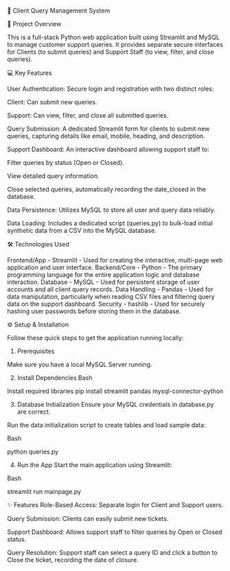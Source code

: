 📂 Client Query Management System

🚀 Project Overview

This is a full-stack Python web application built using Streamlit and MySQL to manage customer support queries. It provides separate secure interfaces for Clients (to submit queries) and Support Staff (to view, filter, and close queries).


💻 Key Features

User Authentication: Secure login and registration with two distinct roles:

Client: Can submit new queries.

Support: Can view, filter, and close all submitted queries.

Query Submission: A dedicated Streamlit form for clients to submit new queries, capturing details like email, mobile, heading, and description.

Support Dashboard: An interactive dashboard allowing support staff to:

Filter queries by status (Open or Closed).

View detailed query information.

Close selected queries, automatically recording the date_closed in the database.

Data Persistence: Utilizes MySQL to store all user and query data reliably.

Data Loading: Includes a dedicated script (queries.py) to bulk-load initial synthetic data from a CSV into the MySQL database.

🛠️ Technologies Used

Frontend/App  -	Streamlit  -	Used for creating the interactive, multi-page web application and user interface.
Backend/Core  -	Python	   -    The primary programming language for the entire application logic and database interaction.
Database      -	MySQL	   -    Used for persistent storage of user accounts and all client query records.
Data Handling -	Pandas	   -    Used for data manipulation, particularly when reading CSV files and filtering query data on the support dashboard.
Security      -	hashlib	   -    Used for securely hashing user passwords before storing them in the database.

⚙️ Setup & Installation

Follow these quick steps to get the application running locally:

1. Prerequisites

Make sure you have a local MySQL Server running.

2. Install Dependencies
Bash

 Install required libraries
pip install streamlit pandas mysql-connector-python

3. Database Initialization
Ensure your MySQL credentials in database.py are correct.

Run the data initialization script to create tables and load sample data:

Bash

python queries.py

4. Run the App
Start the main application using Streamlit:

Bash

streamlit run mainpage.py



✨ Features
Role-Based Access: Separate login for Client and Support users.

Query Submission: Clients can easily submit new tickets.

Support Dashboard: Allows support staff to filter queries by Open or Closed status.

Query Resolution: Support staff can select a query ID and click a button to Close the ticket, recording the date of closure.







